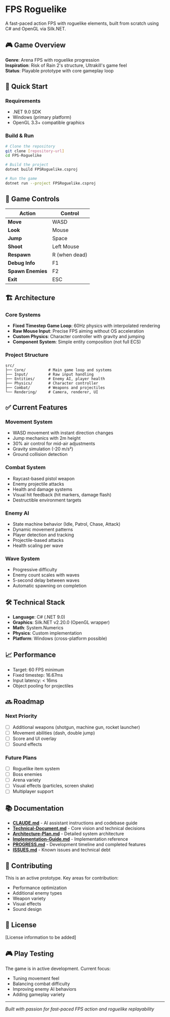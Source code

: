 # FPS Roguelike

A fast-paced action FPS with roguelike elements, built from scratch using C# and OpenGL via Silk.NET.

## 🎮 Game Overview

**Genre**: Arena FPS with roguelike progression  
**Inspiration**: Risk of Rain 2's structure, Ultrakill's game feel  
**Status**: Playable prototype with core gameplay loop

## 🚀 Quick Start

### Requirements
- .NET 9.0 SDK
- Windows (primary platform)
- OpenGL 3.3+ compatible graphics

### Build & Run
```bash
# Clone the repository
git clone [repository-url]
cd FPS-Roguelike

# Build the project
dotnet build FPSRoguelike.csproj

# Run the game
dotnet run --project FPSRoguelike.csproj
```

## 🎯 Game Controls

| Action | Control |
|--------|---------|
| **Move** | WASD |
| **Look** | Mouse |
| **Jump** | Space |
| **Shoot** | Left Mouse |
| **Respawn** | R (when dead) |
| **Debug Info** | F1 |
| **Spawn Enemies** | F2 |
| **Exit** | ESC |

## 🏗️ Architecture

### Core Systems
- **Fixed Timestep Game Loop**: 60Hz physics with interpolated rendering
- **Raw Mouse Input**: Precise FPS aiming without OS acceleration  
- **Custom Physics**: Character controller with gravity and jumping
- **Component System**: Simple entity composition (not full ECS)

### Project Structure
```
src/
├── Core/          # Main game loop and systems
├── Input/         # Raw input handling
├── Entities/      # Enemy AI, player health
├── Physics/       # Character controller
├── Combat/        # Weapons and projectiles
└── Rendering/     # Camera, renderer, UI
```

## ✅ Current Features

### Movement System
- WASD movement with instant direction changes
- Jump mechanics with 2m height
- 30% air control for mid-air adjustments
- Gravity simulation (-20 m/s²)
- Ground collision detection

### Combat System
- Raycast-based pistol weapon
- Enemy projectile attacks
- Health and damage systems
- Visual hit feedback (hit markers, damage flash)
- Destructible environment targets

### Enemy AI
- State machine behavior (Idle, Patrol, Chase, Attack)
- Dynamic movement patterns
- Player detection and tracking
- Projectile-based attacks
- Health scaling per wave

### Wave System
- Progressive difficulty
- Enemy count scales with waves
- 5-second delay between waves
- Automatic spawning on completion

## 🛠️ Technical Stack

- **Language**: C# (.NET 9.0)
- **Graphics**: Silk.NET v2.20.0 (OpenGL wrapper)
- **Math**: System.Numerics
- **Physics**: Custom implementation
- **Platform**: Windows (cross-platform possible)

## 📈 Performance

- Target: 60 FPS minimum
- Fixed timestep: 16.67ms
- Input latency: < 16ms
- Object pooling for projectiles

## 🔜 Roadmap

### Next Priority
- [ ] Additional weapons (shotgun, machine gun, rocket launcher)
- [ ] Movement abilities (dash, double jump)
- [ ] Score and UI overlay
- [ ] Sound effects

### Future Plans
- [ ] Roguelike item system
- [ ] Boss enemies
- [ ] Arena variety
- [ ] Visual effects (particles, screen shake)
- [ ] Multiplayer support

## 📚 Documentation

- **[CLAUDE.md](CLAUDE.md)** - AI assistant instructions and codebase guide
- **[Technical-Document.md](Technical-Document.md)** - Core vision and technical decisions
- **[Architecture-Plan.md](Architecture-Plan.md)** - Detailed system architecture
- **[Implementation-Guide.md](Implementation-Guide.md)** - Implementation reference
- **[PROGRESS.md](PROGRESS.md)** - Development timeline and completed features
- **[ISSUES.md](ISSUES.md)** - Known issues and technical debt

## 🤝 Contributing

This is an active prototype. Key areas for contribution:
- Performance optimization
- Additional enemy types
- Weapon variety
- Visual effects
- Sound design

## 📝 License

[License information to be added]

## 🎮 Play Testing

The game is in active development. Current focus:
- Tuning movement feel
- Balancing combat difficulty
- Improving enemy AI behaviors
- Adding gameplay variety

---

*Built with passion for fast-paced FPS action and roguelike replayability*
